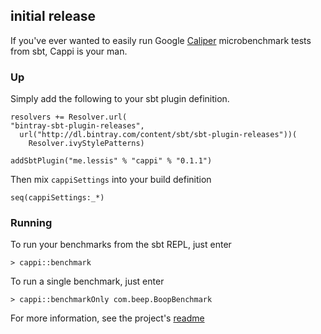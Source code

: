 ## initial release

If you've ever wanted to easily run Google [Caliper](https://code.google.com/p/caliper/) microbenchmark tests from sbt, Cappi is your man.

### Up
Simply add the following to your sbt plugin definition.

    resolvers += Resolver.url(
    "bintray-sbt-plugin-releases",
      url("http://dl.bintray.com/content/sbt/sbt-plugin-releases"))(
        Resolver.ivyStylePatterns)
                                
    addSbtPlugin("me.lessis" % "cappi" % "0.1.1")

Then mix `cappiSettings` into your build definition

    seq(cappiSettings:_*)

### Running

To run your benchmarks from the sbt REPL, just enter

    > cappi::benchmark

To run a single benchmark, just enter

    > cappi::benchmarkOnly com.beep.BoopBenchmark

For more information, see the project's [readme](https://github.com/softprops/cappi#readme)
